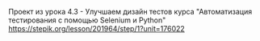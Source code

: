 Проект из урока 4.3 - Улучшаем дизайн тестов курса "Автоматизация тестирования с помощью Selenium и Python"
https://stepik.org/lesson/201964/step/1?unit=176022
